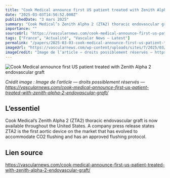 ```yaml
---
title: "Cook Medical announce first US patient treated with Zenith Alpha 2 endovascular graft"
date: "2025-03-03T14:50:52.000Z"
publishedDate: "3 mars 2025"
summary: "Cook Medical’s Zenith Alpha 2 (ZTA2) thoracic endovascular graft is now available throughout the United States. A company press release states ZTA2 is the first aortic device on the market that has evolved to accommodate CO2 flushing and has an approved flushing protocol."
importance: ""
sourceUrl: "https://vascularnews.com/cook-medical-announce-first-us-patient-treated-with-zenith-alpha-2-endovascular-graft/"
tags: ["France", "Actualité", "Vascular News — Latest"]
permalink: "/papers/2025-03-03-cook-medical-announce-first-us-patient-treated-with-zenith-alpha-2-endovascular-graft"
imageUrl: "https://vascularnews.com/wp-content/uploads/sites/7/2025/03/ZTA2-product-image.png"
imageCredit: "Image de l’article — droits possiblement réservés — https://vascularnews.com/cook-medical-announce-first-us-patient-treated-with-zenith-alpha-2-endovascular-graft/"
---
```


![Cook Medical announce first US patient treated with Zenith Alpha 2 endovascular graft](https://vascularnews.com/wp-content/uploads/sites/7/2025/03/ZTA2-product-image.png)

*Crédit image : Image de l’article — droits possiblement réservés — https://vascularnews.com/cook-medical-announce-first-us-patient-treated-with-zenith-alpha-2-endovascular-graft/*

## L’essentiel

Cook Medical’s Zenith Alpha 2 (ZTA2) thoracic endovascular graft is now available throughout the United States. A company press release states ZTA2 is the first aortic device on the market that has evolved to accommodate CO2 flushing and has an approved flushing protocol.

## Lien source

https://vascularnews.com/cook-medical-announce-first-us-patient-treated-with-zenith-alpha-2-endovascular-graft/
